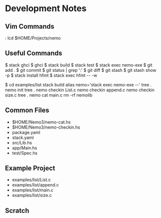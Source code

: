 Development Notes
=================

Vim Commands
------------
  : lcd $HOME/Projects/nemo

Useful Commands
---------------
  $ stack ghci
  $ ghci
  $ stack build
  $ stack test
  $ stack exec nemo-exe
  $ git add .
  $ git commit
  $ git status | grep ':'
  $ git diff
  $ git stash
  $ git stash show -p
  $ stack install hfmt
  $ stack exec hfmt -- -w

  $ cd examples/list
    stack build
    alias nemo='stack exec nemo-exe --'
    tree .
    nemo init
    tree .
    nemo checkin List.c
    nemo checkin append.c
    nemo checkin size.c
    tree .
    nemo cat main.c
    rm -rf nemolib

Common Files
------------
- $HOME/Nemo3/nemo-cat.hs
- $HOME/Nemo3/nemo-checkin.hs
- package.yaml
- stack.yaml
- src/Lib.hs
- app/Main.hs
- test/Spec.hs

Example Project
---------------
- examples/list/List.c
- examples/list/append.c
- examples/list/main.c
- examples/list/size.c

Scratch
-------

  

